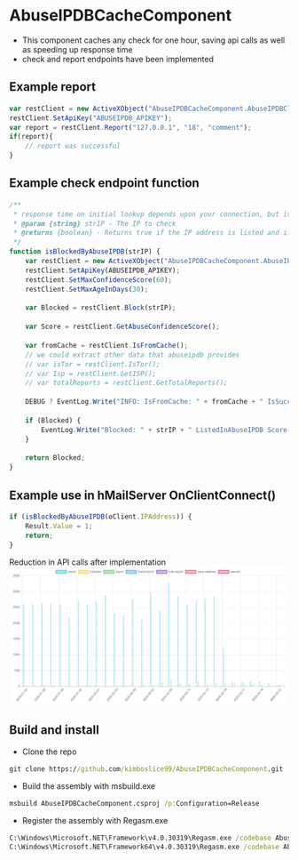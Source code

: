 
# AbuseIPDBCacheComponent
- This component caches any check for one hour, saving api calls as well as speeding up response time
- check and report endpoints have been implemented

## Example report
```JavaScript
var restClient = new ActiveXObject("AbuseIPDBCacheComponent.AbuseIPDBClient");
restClient.SetApiKey("ABUSEIPDB_APIKEY");
var report = restClient.Report("127.0.0.1", "18", "comment");
if(report){
    // report was successful
}
```

## Example check endpoint function
```JavaScript
/**
 * response time on initial lookup depends upon your connection, but its 1-2ms if cached! :)
 * @param {string} strIP - The IP to check
 * @returns {boolean} - Returns true if the IP address is listed and if confidence > max, false otherwise.
 */
function isBlockedByAbuseIPDB(strIP) {
    var restClient = new ActiveXObject("AbuseIPDBCacheComponent.AbuseIPDBClient");
    restClient.SetApiKey(ABUSEIPDB_APIKEY);
    restClient.SetMaxConfidenceScore(60);
    restClient.SetMaxAgeInDays(30);

    var Blocked = restClient.Block(strIP);
    
    var Score = restClient.GetAbuseConfidenceScore();
    
    var fromCache = restClient.IsFromCache();
    // we could extract other data that abuseipdb provides
    // var isTor = restClient.IsTor();
    // var Isp = restClient.GetISP();
    // var totalReports = restClient.GetTotalReports();
    
    DEBUG ? EventLog.Write("INFO: IsFromCache: " + fromCache + " IsSuccess: " + restClient.IsSuccess()) : null ;

    if (Blocked) {
        EventLog.Write("Blocked: " + strIP + " ListedInAbuseIPDB Score: " + Score);
    }

    return Blocked;
}
```
## Example use in hMailServer OnClientConnect()
```JavaScript
if (isBlockedByAbuseIPDB(oClient.IPAddress)) {
    Result.Value = 1;
    return;
}
```

Reduction in API calls after implementation
![api-savings](https://github.com/kimboslice99/AbuseIPDBCacheComponent/blob/main/img/ApiSavings.PNG?raw=true)

## Build and install
- Clone the repo
```cmd
git clone https://github.com/kimboslice99/AbuseIPDBCacheComponent.git
```

- Build the assembly with msbuild.exe
```cmd
msbuild AbuseIPDBCacheComponent.csproj /p:Configuration=Release
```

- Register the assembly with Regasm.exe
```cmd
C:\Windows\Microsoft.NET\Framework\v4.0.30319\Regasm.exe /codebase AbuseIPDBCacheComponent.dll
C:\Windows\Microsoft.NET\Framework64\v4.0.30319\Regasm.exe /codebase AbuseIPDBCacheComponent.dll
```